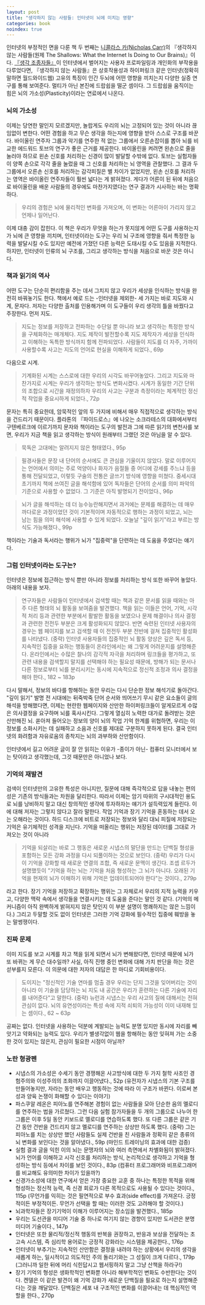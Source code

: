 ```yaml
---
layout: post
title: "생각하지 않는 사람들: 인터넷이 뇌에 미치는 영향"
categories: book
noindex: true
---
```


인터넷의 부정적인 면을 다룬 책 두 번째는 [니콜라스 카(Nicholas Carr)](http://roughtype.com)의 『생각하지 않는 사람들(원제 The Shallows: What the Internet Is Doing to Our Brains)』이다. [『생각 조종자들』](http://www.4four.us/article/2011/09/filter-bubble)이 인터넷에서 벌어지는 사용자 프로파일링과 개인화의 부작용을 다루었다면, 『생각하지 않는 사람들』은 상호작용성과 하이퍼링크 같은 인터넷(정확히 말하면 월드와이드웹) 고유의 특징이 인간 두뇌에 어떤 영향을 끼치는지 다양한 실증 연구를 통해 보여준다. 멀티가 아닌 본진에 드랍쉽을 떨군 셈이다. 그 드랍쉽을 움직이는 힘은 뇌의 가소성(Plasticity)이라는 연료에서 나온다.

### 뇌의 가소성

이제는 당연한 말인지 모르겠지만, 놀랍게도 우리의 뇌는 고정되어 있는 것이 아니라 끊임없이 변한다. 어떤 경험을 하고 무슨 생각을 하는지에 영향을 받아 스스로 구조를 바꾼다. 바이올린 연주자 그룹과 악기를 연주한 적 없는 그룹에서 오른손잡이를 뽑아 뇌를 비교한 에드워드 토브의 연구가 좋은 근거를 제공한다. 바이올린을 켜려면 왼손으로 줄을 눌러야 하므로 왼손 신호를 처리하는 신경이 많이 발달할 수밖에 없다. 토브는 실험자들이 양쪽 손으로 각각 줄을 눌렀을 때 그 신호를 처리하는 뇌 영역을 관찰했다. 그 결과 두 그룹에서 오른손 신호를 처리하는 감각피질은 별 차이가 없었지만, 왼손 신호를 처리하는 영역은 바이올린 연주자들이 훨씬 넓다는 게 밝혀졌다. 게다가 어른이 된 뒤에 처음으로 바이올린을 배운 사람들의 경우에도 마찬가지였다는 연구 결과가 시사하는 바는 명확하다.

> 우리의 경험은 뇌에 물리적인 변화를 가져오며,
이 변화는 어른아이 가리지 않고 언제나 일어난다.

이제 대충 감이 잡힌다. 이 책은 우리가 무엇을 하는가 못지않게 어떤 도구를 사용하는지가 뇌에 큰 영향을 끼치며, 인터넷이라는 도구는 우리 뇌 구조에 영향을 줘서 특정한 능력을 발달시킬 수도 있지만 예전에 가졌던 다른 능력은 도태시킬 수도 있음을 지적한다. 하지만, 인터넷이 인류의 뇌 구조를, 그리고 생각하는 방식을 처음으로 바꾼 것은 아니다.

### 책과 읽기의 역사

어떤 도구는 단순히 편리함을 주는 데서 그치지 않고 우리가 세상을 인식하는 방식을 완전히 바꿔놓기도 한다. 책에서 예로 드는 -인터넷을 제외한- 세 가지는 바로 지도와 시계, 문자다. 저자는 다양한 출처를 인용해가며 이 도구들이 우리 생각의 틀을 바꿨다고 주장한다. 먼저 지도.

> 지도는 정보를 저장하고 전파하는 수단일 뿐 아니라 보고 생각하는 특정한 방식을 구체화하는 매개체다. 지도 제작이 발전할수록 지도 제작자가 세상을 인식하고 이해하는 독특한 방식까지 함께 전파되었다. 사람들이 지도를 더 자주, 가까이 사용할수록 사고는 지도의 언어로 현실을 이해하게 되었다., 69p

다음으로 시계.

> 기계화된 시계는 스스로에 대한 우리의 시각도 바꾸어놓았다. 그리고 지도와 마찬가지로 시계는 우리가 생각하는 방식도 변화시켰다. 시계가 동일한 기간 단위의 조합으로 시간을 재정의하자 우리의 사고는 구분과 측정이라는 체계적인 정신적 작업을 중요시하게 되었다., 72p

문자는 특히 중요한데, 암묵적인 앞의 두 가지에 비해서 매우 직접적으로 생각하는 방식을 건드리기 때문이다. 플라톤의 『파이드로스』에 나오는 소크라테스의 대화에서부터 구텐베르크에 이르기까지 문자와 책이라는 도구의 발전과 그에 따른 읽기의 변천사를 보면, 우리가 지금 책을 읽고 생각하는 방식이 원래부터 그랬던 것은 아님을 알 수 있다.

> 묵독은 고대에는 알려지지 않은 형태였다., 95p

> 필경사들은 문장 내 단어의 순서에도 큰 관심을 기울이지 않았다. 말로 이루어지는 언어에서 의미는 주로 억양이나 화자가 음절들 중 어디에 강세를 주느냐 등을 통해 전달되었고, 이렇듯 구술의 전통은 글쓰기 방식에 영향을 미쳤다. 중세시대 초기까지 책에 쓰여진 글을 해석함에 있어 독자들은 단어의 순서를 의미 파악의 기준으로 사용할 수 없었다. 그 기준은 아직 발명되기 전이었다., 96p

>뇌가 글을 해석하는 데 더 능수능란해지면서 과거에는 문제를 해결하는 데 매우 까다로운 과정이었던 것이 기본적이며 자동적으로 행하는 과정이 되었고, 뇌는 남는 힘을 의미 해석에 사용할 수 있게 되었다. 오늘날 "깊이 읽기"라고 부르는 방식도 가능해졌다., 99p

책이라는 기술과 독서라는 행위가 뇌가 "집중력"을 단련하는 데 도움을 주었다는 얘기다.

### 그럼 인터넷이라는 도구는?

인터넷은 정보에 접근하는 방식 뿐만 아니라 정보를 처리하는 방식 또한 바꾸어 놓았다. 아래의 내용을 보자.

> 연구자들은 사람들이 인터넷에서 검색할 때는 책과 같은 문서를 읽을 때와는 아주 다른 형태의 뇌 활동을 보여줌을 발견했다. 책을 읽는 이들은 언어, 기억, 시각적 처리 등과 관련한 부분에서 활발한 활동을 보였으나 문제 해결이나 의사 결정과 관련한 전전두 부분은 크게 활성화되지 않았다. 반면 숙련된 인터넷 사용자의 경우는 웹 페이지를 보고 검색할 때 이 전전두 부분 전반에 걸쳐 집중적인 활성화를 나타냈다. (중략) 인터넷 사용자들의 집중적인 뇌 활동 양상은 깊은 독서 등, 지속적인 집중을 요하는 행동들이 온라인에서는 왜 그렇게 어려운지를 설명해준다. 온라인에서는 수많은 찰나의 감각적 자극을 처리하며 링크들을 평가하고, 또 관련 내용을 검색할지 말지를 선택해야 하는 필요성 때문에, 방해가 되는 문서나 다른 정보로부터 뇌를 분리시키는 동시에 지속적으로 정신적 조정과 의사 결정을 해야 한다., 182 ~ 183p

다시 말해서, 정보의 바다를 항해하는 동안 우리는 다시 단순한 정보 해석기로 돌아간다. "깊이 읽기" 발명 전 시대에는 뒤죽박죽 단어 순서와 띄어쓰기 무시 같은 요소들이 글의 해석을 방해했다면, 이제는 현란한 웹페이지와 산만한 하이퍼링크들이 알게모르게 수많은 의사결정을 요구하며 뇌를 혹사시킨다. 그렇게 열심히 노력한 대가로 돌려받는 것은 산만해진 뇌. 쏟아져 들어오는 정보의 양이 뇌의 작업 기억 한계를 위협하면, 우리는 이 정보를 소화시키는 데 실패하고 소음과 신호를 제대로 구분하지 못하게 된다. 결국 인터넷의 화려함과 자유로움의 종착지는 뇌의 과부하와 산만함이다.

인터넷에서 길고 어려운 글이 잘 안 읽히는 이유가 -종이가 아닌- 컴퓨터 모니터에서 보는 탓이라고 생각했는데, 그것 때문만은 아니었나 보다.

### 기억의 재발견

검색이 인터넷만의 고유한 특성은 아니지만, 질문에 대해 즉각적으로 답을 내놓는 편의성은 기존의 방식들과는 차원을 달리한다. 따라서 이제는 암기 따위의 구시대적인 용도로 뇌를 낭비하지 말고 대신 창의적인 생각에 투자하자는 얘기가 설득력있게 들린다. 이에 대해 저자는 그렇지 않다고 잘라 말한다. 작업 기억과 장기 기억을 혼동하는 데서 오는 오해라는 것이다. 하드 디스크에 비트로 저장되는 정보와 달리 대뇌 피질에 저장되는 기억은 유기체적인 성격을 지닌다. 기억을 떠올리는 행위는 저장된 데이터를 그대로 가져오는 것이 아니라

> 기억을 되살리는 바로 그 행동은 새로운 시냅스의 말단을 만드는 단백질 형성을 포함하는 모든 강화 과정을 다시 되풀이하는 것으로 보인다. (중략) 우리가 다시 이 기억을 강화할 때 새로운 연결의 조합, 즉 새로운 문맥이 생긴다. 조셉 르두가 설명했듯이 "기억을 하는 뇌는 기억을 처음 형성하는 그 뇌가 아니다. 오래된 기억을 현재의 뇌가 이해하기 위해 기억은 업데이트되어야 한다"는 것이다., 279p

라고 한다. 장기 기억을 저장하고 확장하는 행위는 그 자체로서 우리의 지적 능력을 키우고, 다양한 맥락 속에서 생각들을 연결시키는 데 도움을 준다는 말인 것 같다. (기억의 메커니즘이 아직 완벽하게 밝혀지지 않은 탓인지 이 부분 설명이 명쾌하지는 않은 느낌이다.) 그리고 두말할 것도 없이 인터넷은 그러한 기억 강화에 필수적인 집중에 훼방을 놓는 말썽쟁이다.

### 진짜 문제

이미 지도를 보고 시계를 차고 책을 읽게 되면서 뇌가 변해왔다면, 인터넷 때문에 뇌가 또 바뀌는 게 무슨 대수일까? 사실, 아직 진행 중인 변화에 대해 가치 판단을 하는 것은 섣부를지 모른다. 이 의문에 대한 저자의 대답은 한 마디로 기회비용이다.

> 도이지는 "정신적인 기술 연마를 멈출 경우 우리는 단지 그것을 잊어버리는 것이 아니라 이 기술을 담당하는 뇌 지도 내 공간은 우리가 훈련하는 다른 기술에 자리를 내어준다"고 말한다. (중략) 뉴런과 시냅스는 우리 사고의 질에 대해서는 전혀 관심이 없다. 뇌의 유연성이라는 특성 속에 지적 쇠퇴의 가능성이 이미 내재해 있는 셈이다., 62 ~ 63p

공짜는 없다. 인터넷을 사용하는 덕분에 계발되는 능력도 분명 있지만 동시에 자리를 빼앗기고 약화되는 능력도 있다. 우리가 별생각없이 웹을 항해하는 동안 잊혀져 가는 소중한 것이 있지는 않은지, 관심이 필요한 시점이 아닐까?

### 노란 형광펜

- 시냅스의 가소성은 수세기 동안 경쟁해온 사고방식에 대한 두 가지 철학 사조인 경험주의와 이성주의의 조화까지 이끌어냈다., 52p (유전자가 시냅스의 기본 구조를 만들어놓지만, 자라는 동안 배우고 행동하는 것에 따라 이 구조가 바뀐다. 이로써 본성과 양육 논쟁이 화해할 수 있다는 이야기)
- 파스쿠알 레온은 피아노를 연주해본 경험이 없는 사람들을 모아 단순한 음의 멜로디를 연주하는 법을 가르쳤다. 그런 다음 실험 참가자들을 두 개의 그룹으로 나누어 한 그룹은 이후 5일 동안 키보드로 멜로디를 연습하도록 했다. 또 다른 그룹은 같은 기간 동안 건반을 건드리지 않고 멜로디를 연주하는 상상만 하도록 했다. (중략) 그는 피아노를 치는 상상만 했던 사람들도 실제 건반을 친 사람들과 정확히 같은 종류의 뇌 변화를 보인다는 것을 알아냈다., 59p (마인드 트레이닝의 효과에 대한 검증)
- 실험 결과 글을 익힌 이의 뇌는 문맹자의 뇌와 여러 측면에서 차별화됨이 밝혀졌다. 뇌가 언어를 이해하고 시각 신호를 처리하는 방식, 논리적으로 생각하고 기억을 형성하는 방식 등에서 차이를 보인 것이다., 83p (컴퓨터 프로그래머와 비프로그래머를 비교해도 유의미한 차이가 있을까?)
- 신경가소성에 대한 연구에서 얻은 가장 중요한 교훈 중 하나는 특정한 목적을 위해 형성하는 정신적 능력, 즉 신경 회로가 다른 목적으로도 사용될 수 있다는 것이다., 115p (무언가를 익히는 것은 필연적으로 부수 효과(side effect)를 가져온다. 긍정적이든 부정적이든. 무언가 선택을 할 때는 이러한 것도 고려해야 할 것이다.)
- 뇌과학자들은 장기기억이 이해가 이루어지는 장소임을 발견했다., 185p
- 우리는 도선관을 미디어 기술 중 하나로 여기지 않는 경향이 있지만 도서관은 분명 미디어 기술이다., 147p
- 인터넷은 또한 물리적/정신적 행동의 반복을 권장하고, 반응과 보상을 전달하는 초고속 시스템, 즉 심리학 용어로는 긍정적 강화라는 시스템을 제공한다., 176p
- 인터넷이 부추기는 지속적인 산만함은 결정을 내려야 하는 상황에서 우리의 생각을 새롭게 하는, 일시적이고 의도적인 주의 돌리기와는 그 성질이 크게 다르다., 179p (그러니까 일한 뒤에 머리 식힌답시고 웹서핑하지 말고 그냥 산책을 하라구!)
- 장기 기억의 형성은 생화학적인 변화뿐 아니라 해부학적인 변화도 수반한다는 것이다. 켄델은 이 같은 발견이 왜 기억 강화가 새로운 단백질을 필요로 하는지 설명해준다는 것을 깨달았다. 단백질은 세포 내 구조적인 변화를 이끌어내는 데 핵심적인 역할을 한다., 270p